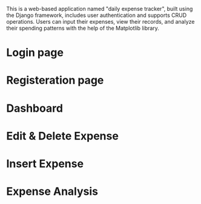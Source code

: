 This is a web-based application named "daily expense tracker", built using the Django framework, includes user authentication and supports CRUD operations. Users can input their expenses, view their records, and analyze their spending patterns with the help of the Matplotlib library.

# Login page

# Registeration page

# Dashboard

# Edit & Delete Expense

# Insert Expense

# Expense Analysis
